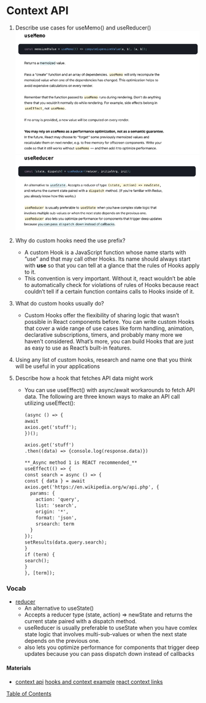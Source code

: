 # Context API

1. Describe use cases for useMemo() and useReducer()
   ![useMemo()](img/useMemo.png)
   ![useReducer](img/useReducer.png)
2. Why do custom hooks need the use prefix?
   - A custom Hook is a JavaScript function whose name starts with ”use” and that may call other Hooks. Its name should always start with **use** so that you can tell at a glance that the rules of Hooks apply to it.
   - This convention is very important. Without it, react wouldn’t be able to automatically check for violations of rules of Hooks because react couldn’t tell if a certain function contains calls to Hooks inside of it.
3. What do custom hooks usually do?
   - Custom Hooks offer the flexibility of sharing logic that wasn’t possible in React components before. You can write custom Hooks that cover a wide range of use cases like form handling, animation, declarative subscriptions, timers, and probably many more we haven’t considered. What’s more, you can build Hooks that are just as easy to use as React’s built-in features.
4. Using any list of custom hooks, research and name one that you think will be useful in your applications
5. Describe how a hook that fetches API data might work

   - You can use useEffect() with async/await workarounds to fetch API data. The following are three known ways to make an API call utilizing useEffect():

     ```
     (async () => {
     await
     axios.get('stuff');
     })();
     ```

     ```
     axios.get('stuff')
     .then((data) => {console.log(response.data)})
     ```

     ```
     **_Async method 1 is REACT recommended_**
     useEffect(() => {
     const search = async () => {
     const { data } = await axios.get('https://en.wikipedia.org/w/api.php', {
       params: {
         action: 'query',
         list: 'search',
         origin: '*',
         format: 'json',
         srsearch: term
       }
     });
     setResults(data.query.search);
     }
     if (term) {
     search();
     }
     }, [term]);
     ```

### Vocab

- [reducer](https://reactjs.org/docs/hooks-reference.html#usereducer)
  - An alternative to useState()
  - Accepts a reducer type (state, action) => newState and returns the current state paired with a dispatch method.
  - useReducer is usually preferable to useState when you have comlex state logic that involves multi-sub-values or when the next state depends on the previous one.
  - also lets you optimize performance for components that trigger deep updates because you can pass dispatch down instead of callbacks

#### Materials

- [context api](https://reactjs.org/docs/context.html)
  [hooks and context example](https://medium.com/swlh/snackbars-in-react-an-exercise-in-hooks-and-context-299b43fd2a2b)
  [react context links](https://github.com/diegohaz/awesome-react-context)

[Table of Contents](../README.md)
